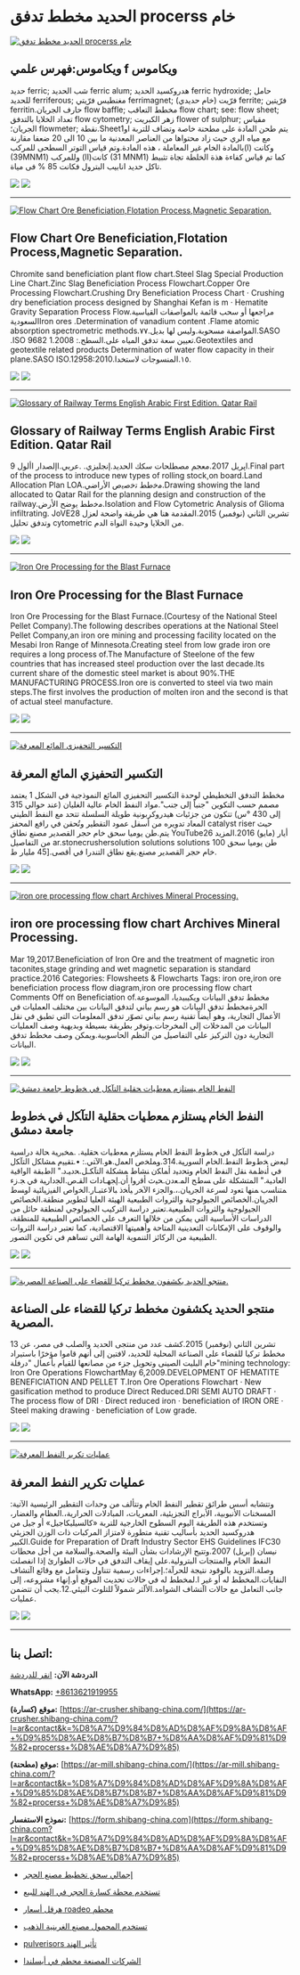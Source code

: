 # الحديد مخطط تدفق procerss خام

<a href="https://swt.shibang-china.com/?l=ar&img&k=%D8%A7%D9%84%D8%AD%D8%AF%D9%8A%D8%AF+%D9%85%D8%AE%D8%B7%D8%B7+%D8%AA%D8%AF%D9%81%D9%82+procerss+%D8%AE%D8%A7%D9%85" target="_blank">![الحديد مخطط تدفق procerss خام](http://static.shibang-china.com/all-800x300/143.jpg)</a>

## ويكاموس:فهرس علمي f ويكاموس
حديد ferric; شب الحديد ferric alum; هدروكسيد الحديد ferric hydroxide; حامل للحديد ferriferous; مغنطيس فرّيتي ferrimagnet; فرّيت (خام حديدي) ferrite; فرّيتين ferritin.حارف الجريان flow baffle; مخطط التعاقب flow chart; see: flow sheet; تعداد الخلايا بالتدفق flow cytometry; زهر الكبريت flower of sulphur; مقياس الجريان؛ flowmeter; نقطة.Sheet1يتم طحن المادة على مطحنة خاصة وتضاف للتربة او مع مياه الري حيث زاد محتواها من العناصر المعدنية ما بين 10 الى 20 ضعفا مقارنة بالمادة الخام غير المعاملة ، هذه المادة.وتم قياس التوتر السطحى للمركب(I) وكانت (39MNM1) وللمركب (II)كانت (31 MNM1) كما تم قياس كفاءة هذة الخلطة تجاة تثبيط تاكل حديد انابيب البترول فكانت 85 % فى مياة.


<a href="https://whatsapp.shibangsoft.com/WhatsApp.php" target="_blank" title="WhatsApp">![](http://static.shibang-china.com/icon/whatsapp.png)</a> <a href="https://swt.shibang-china.com/?l=ar&icon&k=%D8%A7%D9%84%D8%AD%D8%AF%D9%8A%D8%AF+%D9%85%D8%AE%D8%B7%D8%B7+%D8%AA%D8%AF%D9%81%D9%82+procerss+%D8%AE%D8%A7%D9%85" target="_blank">![](http://static.shibang-china.com/icon/chat-ar.png)</a>

---

<a href="https://swt.shibang-china.com/?l=ar&img&k=%D8%A7%D9%84%D8%AD%D8%AF%D9%8A%D8%AF+%D9%85%D8%AE%D8%B7%D8%B7+%D8%AA%D8%AF%D9%81%D9%82+procerss+%D8%AE%D8%A7%D9%85" target="_blank">![Flow Chart Ore Beneficiation,Flotation Process,Magnetic Separation.](http://static.shibang-china.com/all-800x300/1068.jpg)</a>

## Flow Chart Ore Beneficiation,Flotation Process,Magnetic Separation.
Chromite sand beneficiation plant flow chart.Steel Slag Special Production Line Chart.Zinc Slag Beneficiation Process Flowchart.Copper Ore Processing Flowchart.Crushing Dry Beneficiation Process Chart &middot; Crushing dry beneficiation process designed by Shanghai Kefan is m &middot; Hematite Gravity Separation Process Flow.ﻣﺮاﺟﻌﻬﺎ أو ﺳﺤﺐ ﻗﺎﺋﻤﺔ ﺑﺎﻟﻤﻮاﺻﻔﺎت اﻟﻘﻴﺎﺳﻴﺔ اﻟﺴﻌﻮدﻳﺔIron ores .Determination of vanadium content .Flame atomic absorption spectrometric methods.اﻟﻤﻮاﺻﻔﺔ ﻣﺴﺤﻮﺑﺔ.وﻟﻴﺲ ﻟﻬﺎ ﺑﺪﻳﻞ.٧٧.SASO .ISO 9682 1.2008 :.ﺗﻌﻴﻴﻦ ﺳﻌﺔ ﺗﺪﻓﻖ اﻟﻤﻴﺎﻩ ﻋﻠﻰ.اﻟﺴﻄﺢ.Geotextiles and geotextile related products Determination of water flow capacity in their plane.SASO ISO.12958:2010.١٥.اﻟﻤﻨﺴﻮﺟﺎت ﻻﺳﺘﺨﺪا.


<a href="https://whatsapp.shibangsoft.com/WhatsApp.php" target="_blank" title="WhatsApp">![](http://static.shibang-china.com/icon/whatsapp.png)</a> <a href="https://swt.shibang-china.com/?l=ar&icon&k=%D8%A7%D9%84%D8%AD%D8%AF%D9%8A%D8%AF+%D9%85%D8%AE%D8%B7%D8%B7+%D8%AA%D8%AF%D9%81%D9%82+procerss+%D8%AE%D8%A7%D9%85" target="_blank">![](http://static.shibang-china.com/icon/chat-ar.png)</a>

---

<a href="https://swt.shibang-china.com/?l=ar&img&k=%D8%A7%D9%84%D8%AD%D8%AF%D9%8A%D8%AF+%D9%85%D8%AE%D8%B7%D8%B7+%D8%AA%D8%AF%D9%81%D9%82+procerss+%D8%AE%D8%A7%D9%85" target="_blank">![Glossary of Railway Terms English Arabic First Edition. Qatar Rail](http://static.shibang-china.com/all-800x300/915.jpg)</a>

## Glossary of Railway Terms English Arabic First Edition. Qatar Rail
9 اپریل 2017.معجم مصطلحات سكك الحديد.إنجليزي. .عربي.اإلصدار األول.Final part of the process to introduce new types of rolling stock,on board.Land Allocation Plan LOA.ﻣﺧطط ﺗﺧﺻﯾص اﻷراﺿﻲ.Drawing showing the land allocated to Qatar Rail for the planning design and construction of the railway.ﻣﺧطط ﯾوﺿﺢ اﻷرض.Isolation and Flow Cytometric Analysis of Glioma infiltrating. JoVE28 تشرين الثاني (نوفمبر) 2015.المقدمة هنا هي طريقة واضحة لعزل وتدفق تحليل cytometric من الخلايا وحيدة النواة الدم.


<a href="https://whatsapp.shibangsoft.com/WhatsApp.php" target="_blank" title="WhatsApp">![](http://static.shibang-china.com/icon/whatsapp.png)</a> <a href="https://swt.shibang-china.com/?l=ar&icon&k=%D8%A7%D9%84%D8%AD%D8%AF%D9%8A%D8%AF+%D9%85%D8%AE%D8%B7%D8%B7+%D8%AA%D8%AF%D9%81%D9%82+procerss+%D8%AE%D8%A7%D9%85" target="_blank">![](http://static.shibang-china.com/icon/chat-ar.png)</a>

---

<a href="https://swt.shibang-china.com/?l=ar&img&k=%D8%A7%D9%84%D8%AD%D8%AF%D9%8A%D8%AF+%D9%85%D8%AE%D8%B7%D8%B7+%D8%AA%D8%AF%D9%81%D9%82+procerss+%D8%AE%D8%A7%D9%85" target="_blank">![Iron Ore Processing for the Blast Furnace](http://static.shibang-china.com/all-800x300/571.jpg)</a>

## Iron Ore Processing for the Blast Furnace
Iron Ore Processing for the Blast Furnace.(Courtesy of the National Steel Pellet Company).The following describes operations at the National Steel Pellet Company,an iron ore mining and processing facility located on the Mesabi Iron Range of Minnesota.Creating steel from low grade iron ore requires a long process of.The Manufacture of Steelone of the few countries that has increased steel production over the last decade.Its current share of the domestic steel market is about 90%.THE MANUFACTURING PROCESS.Iron ore is converted to steel via two main steps.The first involves the production of molten iron and the second is that of actual steel manufacture.


<a href="https://whatsapp.shibangsoft.com/WhatsApp.php" target="_blank" title="WhatsApp">![](http://static.shibang-china.com/icon/whatsapp.png)</a> <a href="https://swt.shibang-china.com/?l=ar&icon&k=%D8%A7%D9%84%D8%AD%D8%AF%D9%8A%D8%AF+%D9%85%D8%AE%D8%B7%D8%B7+%D8%AA%D8%AF%D9%81%D9%82+procerss+%D8%AE%D8%A7%D9%85" target="_blank">![](http://static.shibang-china.com/icon/chat-ar.png)</a>

---

<a href="https://swt.shibang-china.com/?l=ar&img&k=%D8%A7%D9%84%D8%AD%D8%AF%D9%8A%D8%AF+%D9%85%D8%AE%D8%B7%D8%B7+%D8%AA%D8%AF%D9%81%D9%82+procerss+%D8%AE%D8%A7%D9%85" target="_blank">![التكسير التحفيزي المائع المعرفة](http://static.shibang-china.com/all-800x300/267.jpg)</a>

## التكسير التحفيزي المائع المعرفة
مخطط التدفق التخطيطي لوحدة التكسير التحفيزي المائع النموذجية في الشكل 1 يعتمد مصمم حسب التكوين &quot;جنباً إلى جنب&quot;.مواد النفط الخام عالية الغليان (عند حوالي 315 إلى 430 °س) تتكون من جزئيات هيدروكربونية طويلة السلسلة تتحد مع النفط الطيني المعاد تدويره من أسفل عمود التقطير وتُحقن في رافع المحفز catalyst riser حيث يتم.طن يوميا سحق خام حجر القصدير مصنع نطاق YouTube26 أيار (مايو) 2016.المزيد من التفاصيل ar.stonecrushersolution solutions solutions 100 طن يوميا سحق خام حجر القصدير مصنع.يقع نطاق التندرا في أقصى.[45 مليار ط.


<a href="https://whatsapp.shibangsoft.com/WhatsApp.php" target="_blank" title="WhatsApp">![](http://static.shibang-china.com/icon/whatsapp.png)</a> <a href="https://swt.shibang-china.com/?l=ar&icon&k=%D8%A7%D9%84%D8%AD%D8%AF%D9%8A%D8%AF+%D9%85%D8%AE%D8%B7%D8%B7+%D8%AA%D8%AF%D9%81%D9%82+procerss+%D8%AE%D8%A7%D9%85" target="_blank">![](http://static.shibang-china.com/icon/chat-ar.png)</a>

---

<a href="https://swt.shibang-china.com/?l=ar&img&k=%D8%A7%D9%84%D8%AD%D8%AF%D9%8A%D8%AF+%D9%85%D8%AE%D8%B7%D8%B7+%D8%AA%D8%AF%D9%81%D9%82+procerss+%D8%AE%D8%A7%D9%85" target="_blank">![iron ore processing flow chart Archives Mineral Processing.](http://static.shibang-china.com/all-800x300/402.jpg)</a>

## iron ore processing flow chart Archives Mineral Processing.
Mar 19,2017.Beneficiation of Iron Ore and the treatment of magnetic iron taconites,stage grinding and wet magnetic separation is standard practice.2016 Categories: Flowsheets &amp; Flowcharts Tags: iron ore,iron ore beneficiation process flow diagram,iron ore processing flow chart Comments Off on Beneficiation of.مخطط تدفق البيانات ويكيبيديا، الموسوعة الحرةمخطط تدفق البيانات هو رسم بياني لتدفق البيانات بين مختلف العمليات في الأعمال التجارية، وهو أيضاً تقنية رسم بياني تصوّر تدفق المعلومات التي تطبق في نقل البيانات من المدخلات إلى المخرجات.وتوفر بطريقة بسيطة وبديهية وصف العمليات التجارية دون التركيز على التفاصيل من النظم الحاسوبية.ويمكن وصف مخطط تدفق البيانات.


<a href="https://whatsapp.shibangsoft.com/WhatsApp.php" target="_blank" title="WhatsApp">![](http://static.shibang-china.com/icon/whatsapp.png)</a> <a href="https://swt.shibang-china.com/?l=ar&icon&k=%D8%A7%D9%84%D8%AD%D8%AF%D9%8A%D8%AF+%D9%85%D8%AE%D8%B7%D8%B7+%D8%AA%D8%AF%D9%81%D9%82+procerss+%D8%AE%D8%A7%D9%85" target="_blank">![](http://static.shibang-china.com/icon/chat-ar.png)</a>

---

<a href="https://swt.shibang-china.com/?l=ar&img&k=%D8%A7%D9%84%D8%AD%D8%AF%D9%8A%D8%AF+%D9%85%D8%AE%D8%B7%D8%B7+%D8%AA%D8%AF%D9%81%D9%82+procerss+%D8%AE%D8%A7%D9%85" target="_blank">![ﺍﻟﻨﻔﻁ ﺍﻟﺨﺎﻡ ﻴﺴﺘﻠﺯﻡ ﻤﻌﻁﻴﺎﺕ ﺤﻘﻠﻴﺔ ﺍﻟﺘﺂﻜل ﻓﻲ ﺨﻁﻭﻁ جامعة دمشق](http://static.shibang-china.com/all-800x300/223.jpg)</a>

## ﺍﻟﻨﻔﻁ ﺍﻟﺨﺎﻡ ﻴﺴﺘﻠﺯﻡ ﻤﻌﻁﻴﺎﺕ ﺤﻘﻠﻴﺔ ﺍﻟﺘﺂﻜل ﻓﻲ ﺨﻁﻭﻁ جامعة دمشق
ﺩﺭﺍﺴﺔ ﺍﻟﺘﺂﻜل ﻓﻲ ﺨﻁﻭﻁ ﺍﻟﻨﻔﻁ ﺍﻟﺨﺎﻡ ﻴﺴﺘﻠﺯﻡ ﻤﻌﻁﻴﺎﺕ ﺤﻘﻠﻴﺔ. .ﻤﺨﺒﺭﻴﺔ ﺤﺎﻟﺔ ﺩﺭﺍﺴﻴﺔ ﻟﺒﻌﺽ ﺨﻁﻭﻁ ﺍﻟﻨﻔﻁ.ﺍﻟﺨﺎﻡ ﺍﻟﺴﻭﺭﻴﺔ.314.ﻭﻤﻠﺨﺹ ﺍﻟﻌﻤل.ﻫﻭ.ﺍﻵﺘﻲ.: •.ﺘﻘﻴﻴﻡ ﻤﺸﺎﻜل ﺍﻟﺘﺂﻜل ﻓﻲ ﺃﻨﻅﻤﺔ ﻨﻘل ﺍﻟﻨﻔﻁ ﺍﻟﺨﺎﻡ ﻭﺘﺤﺩﻴﺩ ﺃﻤﺎﻜﻥ ﻨﺸﺎﻁ ﻤﺸﻜﻠﺔ ﺍﻟﺘﺂﻜـل.ﺤﺩﻴـﺩ.&quot; ﺍﻟﻁﺒﻘﺔ ﺍﻟﻭﺍﻗﻴﺔ ﺍﻟﻌﺎﺩﻴﺔ.&quot; ﺍﻟﻤﺘﺸﻜﻠﺔ ﻋﻠﻰ ﺴﻁﺢ ﺍﻟﻤ.ﻌﺩﻥ.ﺤﻴﺙ ﺃﻗﺭﻭﺍ ﺃﻥ.ﺇﺠﻬـﺎﺩﺍﺕ ﺍﻟﻘـﺹ.ﺍﻟﺠﺩﺍﺭﻴﺔ ﻓﻲ ﺠ.ﺯﺀ ﻤﺘﻨﺎﺴﺏ ﻤﻨﻬﺎ ﺘﻌﻭﺩ ﻟﺴﺭﻋﺔ ﺍﻟﺠﺭﻴﺎﻥ.،.ﻭﺍﻟﺠﺯﺀ ﺍﻵﺨﺭ ﻴﺄﺨﺫ ﺒﺎﻻﻋﺘﺒـﺎﺭ.ﺍﻟﺨﻭﺍﺹ ﺍﻟﻔﻴﺯﻴﺎﺌﻴﺔ ﻟﻭﺴﻁ ﺍﻟﺠﺭﻴﺎﻥ.الخصائص الجيولوجية والثروات الطبيعية الهيئة العليا لتطوير منطقة.الخصائص الجيولوجية والثروات الطبيعية.تعتبر دراسة التركيب الجيولوجي لمنطقة حائل من الدراسات الأساسية التي يمكن من خلالها التعرف على الخصائص الطبيعية للمنطقة، والوقوف على الإمكانات التعدينية المتاحة وأهميتها الاقتصادية، كما تعتبر دراسة الثروات الطبيعية من الركائز التنموية الهامة التي تساهم في تكوين التصور.


<a href="https://whatsapp.shibangsoft.com/WhatsApp.php" target="_blank" title="WhatsApp">![](http://static.shibang-china.com/icon/whatsapp.png)</a> <a href="https://swt.shibang-china.com/?l=ar&icon&k=%D8%A7%D9%84%D8%AD%D8%AF%D9%8A%D8%AF+%D9%85%D8%AE%D8%B7%D8%B7+%D8%AA%D8%AF%D9%81%D9%82+procerss+%D8%AE%D8%A7%D9%85" target="_blank">![](http://static.shibang-china.com/icon/chat-ar.png)</a>

---

<a href="https://swt.shibang-china.com/?l=ar&img&k=%D8%A7%D9%84%D8%AD%D8%AF%D9%8A%D8%AF+%D9%85%D8%AE%D8%B7%D8%B7+%D8%AA%D8%AF%D9%81%D9%82+procerss+%D8%AE%D8%A7%D9%85" target="_blank">![منتجو الحديد يكشفون مخطط تركيا للقضاء على الصناعة المصرية.](http://static.shibang-china.com/all-800x300/88.jpg)</a>

## منتجو الحديد يكشفون مخطط تركيا للقضاء على الصناعة المصرية.
13 تشرين الثاني (نوفمبر) 2015.كشف عدد من منتجى الحديد والصلب فى مصر، عن مخطط تركيا للقضاء على الصناعة المحلية للحديد، لافتين إلى أنهم قاموا مؤخرًا باستيراد خام البليت الصينى وتحويل جزء من مصانعها للقيام بأعمال &quot;درفلة&quot;mining technology: Iron Ore Operations FlowchartMay 6,2009.DEVELOPMENT OF HEMATITE BENEFICIATION AND PELLET T.Iron Ore Operations Flowchart &middot; New gasification method to produce Direct Reduced.DRI SEMI AUTO DRAFT &middot; The process flow of DRI &middot; Direct reduced iron &middot; beneficiation of IRON ORE &middot; Steel making drawing &middot; beneficiation of Low grade.


<a href="https://whatsapp.shibangsoft.com/WhatsApp.php" target="_blank" title="WhatsApp">![](http://static.shibang-china.com/icon/whatsapp.png)</a> <a href="https://swt.shibang-china.com/?l=ar&icon&k=%D8%A7%D9%84%D8%AD%D8%AF%D9%8A%D8%AF+%D9%85%D8%AE%D8%B7%D8%B7+%D8%AA%D8%AF%D9%81%D9%82+procerss+%D8%AE%D8%A7%D9%85" target="_blank">![](http://static.shibang-china.com/icon/chat-ar.png)</a>

---

<a href="https://swt.shibang-china.com/?l=ar&img&k=%D8%A7%D9%84%D8%AD%D8%AF%D9%8A%D8%AF+%D9%85%D8%AE%D8%B7%D8%B7+%D8%AA%D8%AF%D9%81%D9%82+procerss+%D8%AE%D8%A7%D9%85" target="_blank">![عمليات تكرير النفط المعرفة](http://static.shibang-china.com/all-800x300/866.jpg)</a>

## عمليات تكرير النفط المعرفة
وتتشابه أسس طرائق تقطير النفط الخام وتتألف من وحدات التقطير الرئيسية الآتية: المسخنات الأنبوبية، الأبراج التجزيئية، المعريات، المبادلات الحرارية،.العظام والغضار، وتستخدم هذه الطريقة اليوم السطوح الخارجية للتربة «كالسيليكاجيل» أو جيل من هدروكسيد الحديد بأساليب تقنية متطورة لامتزاز المركبات ذات الوزن الجزيئي الكبير.Guide for Preparation of Draft Industry Sector EHS Guidelines IFC30 نيسان (إبريل) 2007.وﺗﺘﻴﺢ اﻹرﺷﺎدات ﺑﺸﺄن اﻟﺒﻴﺌﺔ واﻟﺼﺤﺔ.واﻟﺴﻼﻣﺔ ﻣﻦ أﺟﻞ ﻣﺤﻄﺎت اﻟﻨﻔﻂ اﻟﺨﺎم واﻟﻤﻨﺘﺠﺎت اﻟﺒﺘﺮوﻟﻴﺔ.ﻋﻠﻰ إﻳﻘﺎف اﻟﺘﺪﻓﻖ ﻓﻲ ﺣﺎﻻت اﻟﻄﻮارئ إذا اﻧﻔﺼﻠﺖ وﺻﻠﺔ.اﻟﺘﺰوﻳﺪ ﺑﺎﻟﻮﻗﻮد ﻧﺘﻴﺠﺔ ﻟﻠﺤﺮآﺔ؛.إﺟﺮاءات رﺳﻤﻴﺔ ﺗﺘﻨﺎول وﺗﺘﻌﺎﻣﻞ ﻣﻊ وﻗﺎﺋﻊ اآﺘﺸﺎف اﻟﻨﻔﺎﻳﺎت.اﻟﻤﺨﻄﻂ ﻟﻪ أو ﻏﻴﺮ ا.ﻟﻤﺨﻄﻂ ﻟﻪ ﻓﻲ ﺣﺎﻻت ﺗﺤﺪﻳﺚ اﻟﻤﻮﻗﻊ أو.إﻧﻬﺎء ﻣﺸﺮوﻋﻪ، إﻟﻰ ﺟﺎﻧﺐ اﻟﺘﻌﺎﻣﻞ ﻣﻊ ﺣﺎﻻت اآﺘﺸﺎف اﻟﺸﻮاهﺪ.اﻷآﺜﺮ ﺷﻤﻮﻻً ﻟﻠﺘﻠﻮث اﻟﺒﻴﺌﻲ.12.ﻳﺠﺐ أن ﺗﺘﻀﻤﻦ ﻋﻤﻠﻴﺎت.


<a href="https://whatsapp.shibangsoft.com/WhatsApp.php" target="_blank" title="WhatsApp">![](http://static.shibang-china.com/icon/whatsapp.png)</a> <a href="https://swt.shibang-china.com/?l=ar&icon&k=%D8%A7%D9%84%D8%AD%D8%AF%D9%8A%D8%AF+%D9%85%D8%AE%D8%B7%D8%B7+%D8%AA%D8%AF%D9%81%D9%82+procerss+%D8%AE%D8%A7%D9%85" target="_blank">![](http://static.shibang-china.com/icon/chat-ar.png)</a>

---
## اتصل بنا:

**الدردشة الآن:** [انقر للدردشة](https://swt.shibang-china.com?l=ar&contact&k=%D8%A7%D9%84%D8%AD%D8%AF%D9%8A%D8%AF+%D9%85%D8%AE%D8%B7%D8%B7+%D8%AA%D8%AF%D9%81%D9%82+procerss+%D8%AE%D8%A7%D9%85)

**WhatsApp:**  [+8613621919955](https://whatsapp.shibangsoft.com/WhatsApp.php)

**موقع (كسارة):** [https://ar-crusher.shibang-china.com/](https://ar-crusher.shibang-china.com/?l=ar&contact&k=%D8%A7%D9%84%D8%AD%D8%AF%D9%8A%D8%AF+%D9%85%D8%AE%D8%B7%D8%B7+%D8%AA%D8%AF%D9%81%D9%82+procerss+%D8%AE%D8%A7%D9%85)

**موقع (مطحنة):** [https://ar-mill.shibang-china.com/](https://ar-mill.shibang-china.com/?l=ar&contact&k=%D8%A7%D9%84%D8%AD%D8%AF%D9%8A%D8%AF+%D9%85%D8%AE%D8%B7%D8%B7+%D8%AA%D8%AF%D9%81%D9%82+procerss+%D8%AE%D8%A7%D9%85)

**نموذج الاستفسار:** [https://form.shibang-china.com](https://form.shibang-china.com?l=ar&contact&k=%D8%A7%D9%84%D8%AD%D8%AF%D9%8A%D8%AF+%D9%85%D8%AE%D8%B7%D8%B7+%D8%AA%D8%AF%D9%81%D9%82+procerss+%D8%AE%D8%A7%D9%85)

* [إجمالي سحق تخطيط مصنع الحجر](../26/%D8%A5%D8%AC%D9%85%D8%A7%D9%84%D9%8A%20%D8%B3%D8%AD%D9%82%20%D8%AA%D8%AE%D8%B7%D9%8A%D8%B7%20%D9%85%D8%B5%D9%86%D8%B9%20%D8%A7%D9%84%D8%AD%D8%AC%D8%B1.md)

* [تستخدم محطة كسارة الحجر في الهند للبيع](../29/%D8%AA%D8%B3%D8%AA%D8%AE%D8%AF%D9%85%20%D9%85%D8%AD%D8%B7%D8%A9%20%D9%83%D8%B3%D8%A7%D8%B1%D8%A9%20%D8%A7%D9%84%D8%AD%D8%AC%D8%B1%20%D9%81%D9%8A%20%D8%A7%D9%84%D9%87%D9%86%D8%AF%20%D9%84%D9%84%D8%A8%D9%8A%D8%B9.md)

* [هرقل أسعار roadeo محطم](../29/%D9%87%D8%B1%D9%82%D9%84%20%D8%A3%D8%B3%D8%B9%D8%A7%D8%B1%20roadeo%20%D9%85%D8%AD%D8%B7%D9%85.md)

* [تستخدم المحمول مصنع الغرينية الذهب](../28/%D8%AA%D8%B3%D8%AA%D8%AE%D8%AF%D9%85%20%D8%A7%D9%84%D9%85%D8%AD%D9%85%D9%88%D9%84%20%D9%85%D8%B5%D9%86%D8%B9%20%D8%A7%D9%84%D8%BA%D8%B1%D9%8A%D9%86%D9%8A%D8%A9%20%D8%A7%D9%84%D8%B0%D9%87%D8%A8.md)

* [pulverisors تأثير الهند](../30/pulverisors%20%D8%AA%D8%A3%D8%AB%D9%8A%D8%B1%20%D8%A7%D9%84%D9%87%D9%86%D8%AF.md)

* [الشركات المصنعة محطم في أيسلندا](../26/%D8%A7%D9%84%D8%B4%D8%B1%D9%83%D8%A7%D8%AA%20%D8%A7%D9%84%D9%85%D8%B5%D9%86%D8%B9%D8%A9%20%D9%85%D8%AD%D8%B7%D9%85%20%D9%81%D9%8A%20%D8%A3%D9%8A%D8%B3%D9%84%D9%86%D8%AF%D8%A7.md)